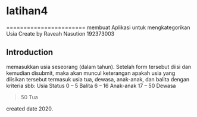 # latihan4
=======================
membuat Aplikasi untuk mengkategorikan Usia
Create by Raveah Nasution 192373003


Introduction
------------
memasukkan usia seseorang (dalam tahun). Setelah form
tersebut diisi dan kemudian disubmit, maka akan muncul keterangan apakah
usia yang diisikan tersebut termasuk usia tua, dewasa, anak-anak, dan balita
dengan kriteria sbb:
Usia      Status
0 – 5     Balita
6 – 16    Anak-anak
17 – 50   Dewasa
> 50      Tua

created date 2020. 
